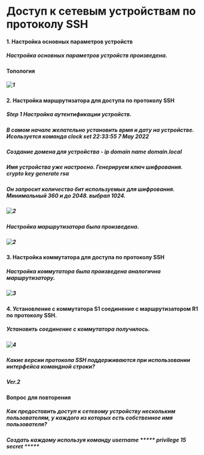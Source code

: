 # Доступ к сетевым устройствам по протоколу SSH
#### 1. Настройка основных параметров устройств
##### Настройка основных параметров устройств произведена.
#### Топология
##### ![1](https://user-images.githubusercontent.com/99610266/166168318-4ea40758-1930-4597-a653-826eb0de7c88.png)
#### 2. Настройка маршрутизатора для доступа по протоколу SSH
##### Step 1 Настройка аутентификации устройств.
##### В самом начале желательно установить врмя и дату на устройстве. Исользуется команда clock set 22:33:55 7 May 2022
##### Создание домена для устройства - ip domain name domain.local
##### Имя устройства уже настроено. Генерируем ключ шифрования. crypto key generate rsa 
##### Он запросит количество бит используемых для шифрования. Минимальный 360 и до 2048. выбрал 1024.
##### ![2](https://user-images.githubusercontent.com/99610266/167269354-d17b1d38-8fee-43f1-9438-9f9e92d51047.png)

##### Настройка маршрутизатора была произведена.
##### ![2](https://user-images.githubusercontent.com/99610266/166168950-2cb139fb-f52c-4feb-8112-cf81269da60a.png)
#### 3. Настройка коммутатора для доступа по протоколу SSH
##### Настройка коммутатора была произведена аналогична маршрутизатору.
##### ![3](https://user-images.githubusercontent.com/99610266/166169428-15c23c58-2acf-4690-a834-694c80cdf329.png)
#### 4. Установление с коммутатора S1 соединение с маршрутизатором R1 по протоколу SSH.
##### Установить соединение с коммутатора получилось.
##### ![4](https://user-images.githubusercontent.com/99610266/166169654-b12ef716-4f88-44b9-a5c2-b67232773391.png)
##### Какие версии протокола SSH поддерживаются при использовании интерфейса командной строки?
##### Ver.2
#### Вопрос для повторения
##### Как предоставить доступ к сетевому устройству нескольким пользователям, у каждого из которых есть собственное имя пользователя?
##### Создать каждому используя команду username ***** privilege 15 secret *****

